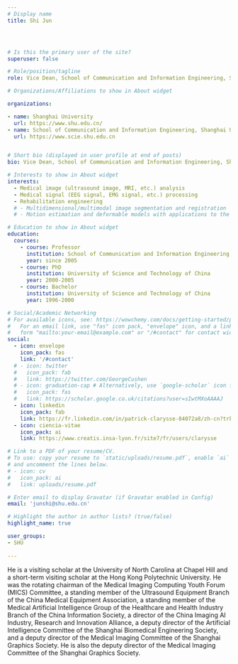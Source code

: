 ```yaml
---
# Display name
title: Shi Jun




# Is this the primary user of the site?
superuser: false

# Role/position/tagline
role: Vice Dean, School of Communication and Information Engineering, Shanghai University

# Organizations/Affiliations to show in About widget

organizations:

- name: Shanghai University
  url: https://www.shu.edu.cn/
- name: School of Communication and Information Engineering, Shanghai University
  url: https://www.scie.shu.edu.cn


# Short bio (displayed in user profile at end of posts)
bio: Vice Dean, School of Communication and Information Engineering, Shanghai University

# Interests to show in About widget
interests:
  - Medical image (ultrasound image, MRI, etc.) analysis
  - Medical signal (EEG signal, EMG signal, etc.) processing
  - Rehabilitation engineering
  # - Multidimensional/multimodal image segmentation and registration
  # - Motion estimation and deformable models with applications to the 3D analysis of the heart functions

# Education to show in About widget
education:
  courses:
    - course: Professor
      institution: School of Communication and Information Engineering, Shanghai University
      year: since 2005
    - course: PhD
      institution: University of Science and Technology of China
      year: 2000-2005
    - course: Bachelor
      institution: University of Science and Technology of China
      year: 1996-2000

# Social/Academic Networking
# For available icons, see: https://wowchemy.com/docs/getting-started/page-builder/#icons
#   For an email link, use "fas" icon pack, "envelope" icon, and a link in the
#   form "mailto:your-email@example.com" or "/#contact" for contact widget.
social:
  - icon: envelope
    icon_pack: fas
    link: '/#contact'
  # - icon: twitter
  #   icon_pack: fab
  #   link: https://twitter.com/GeorgeCushen
  # - icon: graduation-cap # Alternatively, use `google-scholar` icon from `ai` icon pack
  #   icon_pack: fas
  #   link: https://scholar.google.co.uk/citations?user=sIwtMXoAAAAJ
  - icon: linkedin
    icon_pack: fab
    link: https://fr.linkedin.com/in/patrick-clarysse-84072a8/zh-cn?trk=people-guest_people_search-card
  - icon: ciencia-vitae
    icon_pack: ai
    link: https://www.creatis.insa-lyon.fr/site7/fr/users/clarysse 

# Link to a PDF of your resume/CV.
# To use: copy your resume to `static/uploads/resume.pdf`, enable `ai` icons in `params.toml`,
# and uncomment the lines below.
# - icon: cv
#   icon_pack: ai
#   link: uploads/resume.pdf

# Enter email to display Gravatar (if Gravatar enabled in Config)
email: 'junshi@shu.edu.cn'

# Highlight the author in author lists? (true/false)
highlight_name: true

user_groups:
- SHU
 
---
```


He is a visiting scholar at the University of North Carolina at Chapel Hill and a short-term visiting scholar at the Hong Kong Polytechnic University. He was the rotating chairman of the Medical Imaging Computing Youth Forum (MICS) Committee, a standing member of the Ultrasound Equipment Branch of the China Medical Equipment Association, a standing member of the Medical Artificial Intelligence Group of the Healthcare and Health Industry Branch of the China Information Society, a director of the China Imaging AI Industry, Research and Innovation Alliance, a deputy director of the Artificial Intelligence Committee of the Shanghai Biomedical Engineering Society, and a deputy director of the Medical Imaging Committee of the Shanghai Graphics Society. He is also the deputy director of the Medical Imaging Committee of the Shanghai Graphics Society.

